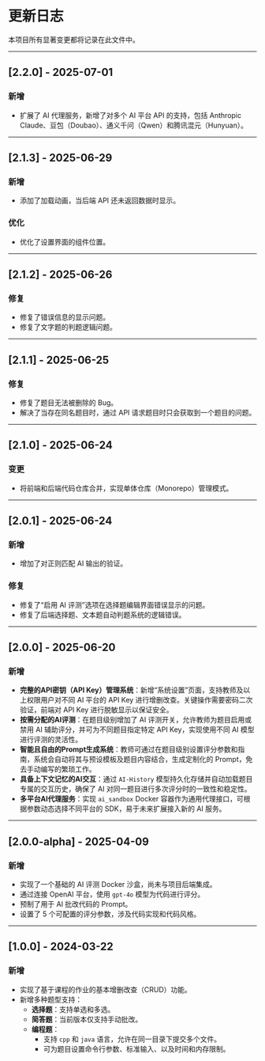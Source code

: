 # 更新日志

本项目所有显著变更都将记录在此文件中。

---

## [2.2.0] - 2025-07-01

### 新增
- 扩展了 AI 代理服务，新增了对多个 AI 平台 API 的支持，包括 Anthropic Claude、豆包（Doubao）、通义千问（Qwen）和腾讯混元（Hunyuan）。

---

## [2.1.3] - 2025-06-29

### 新增

- 添加了加载动画，当后端 API 还未返回数据时显示。

### 优化

- 优化了设置界面的组件位置。

---

## [2.1.2] - 2025-06-26

### 修复
- 修复了错误信息的显示问题。
- 修复了文字题的判题逻辑问题。

---

## [2.1.1] - 2025-06-25

### 修复
- 修复了题目无法被删除的 Bug。
- 解决了当存在同名题目时，通过 API 请求题目时只会获取到一个题目的问题。

---

## [2.1.0] - 2025-06-24

### 变更
- 将前端和后端代码仓库合并，实现单体仓库（Monorepo）管理模式。

---

## [2.0.1] - 2025-06-24

### 新增
- 增加了对正则匹配 AI 输出的验证。

### 修复
- 修复了“启用 AI 评测”选项在选择题编辑界面错误显示的问题。
- 修复了后端选择题、文本题自动判题系统的逻辑错误。

---

## [2.0.0] - 2025-06-20

### 新增

- **完整的API密钥（API Key）管理系统**：新增“系统设置”页面，支持教师及以上权限用户对不同 AI 平台的 API Key 进行增删改查。关键操作需要密码二次验证，前端对 API Key 进行脱敏显示以保证安全。
- **按需分配的AI评测**：在题目级别增加了 AI 评测开关，允许教师为题目启用或禁用 AI 辅助评分，并可为不同题目指定特定 API Key，实现使用不同 AI 模型进行评测的灵活性。
- **智能且自由的Prompt生成系统**：教师可通过在题目级别设置评分参数和指南，系统会自动将其与预设模板及题目内容结合，生成定制化的 Prompt，免去手动编写的繁琐工作。
- **具备上下文记忆的AI交互**：通过 `AI-History` 模型持久化存储并自动加载题目专属的交互历史，确保了 AI 对同一题目进行多次评分时的一致性和稳定性。
- **多平台AI代理服务**：实现 `ai_sandbox` Docker 容器作为通用代理接口，可根据参数动态选择不同平台的 SDK，易于未来扩展接入新的 AI 服务。

---

## [2.0.0-alpha] - 2025-04-09

### 新增

- 实现了一个基础的 AI 评测 Docker 沙盒，尚未与项目后端集成。
- 通过连接 OpenAI 平台，使用 `gpt-4o` 模型为代码进行评分。
- 预制了用于 AI 批改代码的 Prompt。
- 设置了 5 个可配置的评分参数，涉及代码实现和代码风格。

---

## [1.0.0] - 2024-03-22

### 新增

- 实现了基于课程的作业的基本增删改查（CRUD）功能。
- 新增多种题型支持：
  - **选择题**：支持单选和多选。
  - **简答题**：当前版本仅支持手动批改。
  - **编程题**：
    - 支持 `cpp` 和 `java` 语言，允许在同一目录下提交多个文件。
    - 可为题目设置命令行参数、标准输入、以及时间和内存限制。



